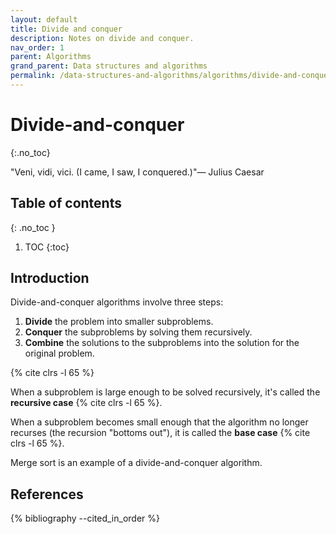 ```yaml
---
layout: default
title: Divide and conquer
description: Notes on divide and conquer.
nav_order: 1
parent: Algorithms
grand_parent: Data structures and algorithms
permalink: /data-structures-and-algorithms/algorithms/divide-and-conquer
---
```


<!-- prettier-ignore-start -->

# Divide-and-conquer
{:.no_toc}

"Veni, vidi, vici. (I came, I saw, I conquered.)"― Julius Caesar

## Table of contents
{: .no_toc }

1. TOC
{:toc}

<!-- prettier-ignore-end -->

## Introduction


Divide-and-conquer algorithms involve three steps:

1. **Divide** the problem into smaller subproblems.
2. **Conquer** the subproblems by solving them recursively.
3. **Combine** the solutions to the subproblems into the solution for the original problem.

{% cite clrs -l 65 %}

When a subproblem is large enough to be solved recursively, it's called the **recursive case** {% cite clrs -l 65 %}.

When a subproblem becomes small enough that the algorithm no longer recurses (the recursion "bottoms out"), it is called the **base case** {% cite clrs -l 65 %}.

Merge sort is an example of a divide-and-conquer algorithm.

## References

{% bibliography --cited_in_order %}

